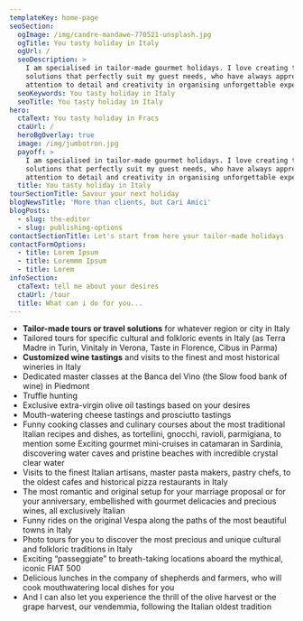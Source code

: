 ```yaml
---
templateKey: home-page
seoSection:
  ogImage: /img/candre-mandawe-770521-unsplash.jpg
  ogTitle: You tasty holiday in Italy
  ogUrl: /
  seoDescription: >
    I am specialised in tailor-made gourmet holidays. I love creating travel
    solutions that perfectly suit my guest needs, who have always appreciated my
    attention to detail and creativity in organising unforgettable experiences.
  seoKeywords: You tasty holiday in Italy
  seoTitle: You tasty holiday in Italy
hero:
  ctaText: You tasty holiday in Fracs
  ctaUrl: /
  heroBgOverlay: true
  image: /img/jumbotron.jpg
  payoff: >
    I am specialised in tailor-made gourmet holidays. I love creating travel
    solutions that perfectly suit my guest needs, who have always appreciated my
    attention to detail and creativity in organising unforgettable experiences.
  title: You tasty holiday in Italy
tourSectionTitle: Savour your next holiday
blogNewsTitle: 'More than clients, but Cari Amici'
blogPosts:
  - slug: the-editor
  - slug: publishing-options
contactSectionTitle: Let's start from here your tailor-made holidays
contactFormOptions:
  - title: Lorem Ipsum
  - title: Loremmm Ipsum
  - title: Lorem
infoSection:
  ctaText: tell me about your desires
  ctaUrl: /tour
  title: What can i do for you...
---
```

* **Tailor-made tours or travel solutions** for whatever region or city in Italy
* Tailored tours for specific cultural and folkloric events in Italy (as Terra Madre in Turin, Vinitaly in Verona, Taste in Florence, Cibus in Parma)
* **Customized wine tastings** and visits to the finest and most historical wineries in Italy
* Dedicated master classes at the Banca del Vino (the Slow food bank of wine) in Piedmont
* Truffle hunting
* Exclusive extra-virgin olive oil tastings based on your desires
* Mouth-watering cheese tastings and prosciutto tastings
* Funny cooking classes and culinary courses about the most traditional Italian recipes and dishes, as tortellini, gnocchi, ravioli, parmigiana, to mention some Exciting gourmet mini-cruises in catamaran in Sardinia, discovering water caves and pristine beaches with incredible crystal clear water
* Visits to the finest Italian artisans, master pasta makers, pastry chefs, to the oldest cafes and historical pizza restaurants in Italy
* The most romantic and original setup for your marriage proposal or for your anniversary, embellished with gourmet delicacies and precious wines, all exclusively Italian
* Funny rides on the original Vespa along the paths of the most beautiful towns in Italy
* Photo tours for you to discover the most precious and unique cultural and folkloric traditions in Italy
* Exciting “passeggiate” to breath-taking locations aboard the mythical, iconic FIAT 500
* Delicious lunches in the company of shepherds and farmers, who will cook mouthwatering local dishes for you
* And I can also let you experience the thrill of the olive harvest or the grape harvest, our vendemmia, following the Italian oldest tradition
